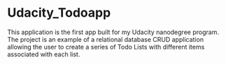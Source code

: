 # Udacity_Todoapp
This application is the first app built for my Udacity nanodegree program. The project is an example of a relational database CRUD application allowing the user to create a series of Todo Lists with different items associated with each list.
